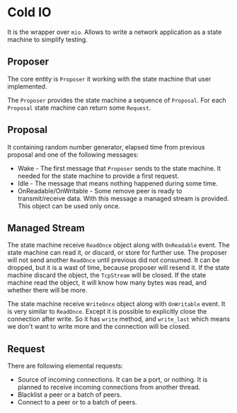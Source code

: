 # Cold IO

It is the wrapper over `mio`. Allows to write a network application as a state machine to simplify testing.

## Proposer

The core entity is `Proposer` it working with the state machine that user implemented.

The `Proposer` provides the state machine a sequence of `Proposal`. For each `Proposal` state machine can return some `Request`.

## Proposal

It containing random number generator, elapsed time from previous proposal and one of the following messages:

* Wake - The first message that `Proposer` sends to the state machine. It needed for the state machine to provide a first request.
* Idle - The message that means nothing happened during some time.
* OnReadable/OnWritable - Some remove peer is ready to transmit/receive data. With this message a managed stream is provided. This object can be used only once.

## Managed Stream

The state machine receive `ReadOnce` object along with `OnReadable` event. The state machine can read it, or discard, or store for further use. The proposer will not send another `ReadOnce` until previous did not consumed. It can be dropped, but it is a wast of time, because proposer will resend it. If the state machine discard the object, the `TcpStream` will be closed. If the state machine read the object, it will know how many bytes was read, and whether there will be more.

The state machine receive `WriteOnce` object along with `OnWritable` event. It is very similar to `ReadOnce`. Except it is possible to explicitly close the connection after write. So it has `write` method, and `write_last` which means we don't want to write more and the connection will be closed.

## Request

There are following elemental requests:

* Source of incoming connections. It can be a port, or nothing. It is planned to receive incoming connections from another thread.
* Blacklist a peer or a batch of peers.
* Connect to a peer or to a batch of peers.
